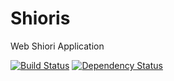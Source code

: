 Shioris
=======
Web Shiori Application

[![Build Status](https://travis-ci.org/twistedgood/shioris.svg?branch=master)](https://travis-ci.org/twistedgood/shioris)
[![Dependency Status](https://david-dm.org/twistedgood/shioris.svg)](https://david-dm.org/twistedgood/shioris) 

